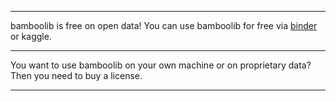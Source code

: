 ---------------

bamboolib is free on open data! You can use bamboolib for free via [binder](https://mybinder.org/v2/gh/8080labs/bamboolib_docker_demo_notebook/master?filepath=bamboolib_demo_titanic.ipynb) or kaggle.

---------------

You want to use bamboolib on your own machine or on proprietary data? Then you need to buy a license.

---------------
